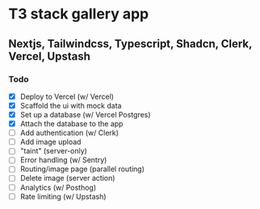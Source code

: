 # T3 stack gallery app
## Nextjs, Tailwindcss, Typescript, Shadcn, Clerk, Vercel, Upstash

### Todo

- [x] Deploy to Vercel (w/ Vercel)
- [x] Scaffold the ui with mock data
- [x] Set up a database (w/ Vercel Postgres)
- [x] Attach the database to the app
- [ ] Add authentication (w/ Clerk)
- [ ] Add image upload
- [ ] "taint" (server-only)
- [ ] Error handling (w/ Sentry)
- [ ] Routing/image page (parallel routing)
- [ ] Delete image (server action)
- [ ] Analytics (w/ Posthog)
- [ ] Rate limiting (w/ Upstash)